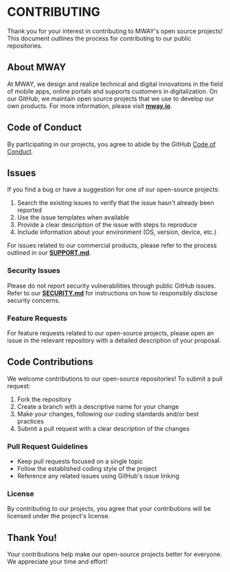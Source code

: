 # CONTRIBUTING

Thank you for your interest in contributing to MWAY's open source projects! This document outlines the process for contributing to our public repositories.

## About MWAY

At MWAY, we design and realize technical and digital innovations in the field of mobile apps, online portals and supports customers in digitalization. On our GitHub, we maintain open source projects that we use to develop our own products. For more information, please visit **[mway.io](https://mway.io)**.

## Code of Conduct

By participating in our projects, you agree to abide by the GitHub [Code of Conduct](https://docs.github.com/en/site-policy/github-terms/github-community-code-of-conduct).

## Issues

If you find a bug or have a suggestion for one of our open-source projects:

1. Search the existing issues to verify that the issue hasn't already been reported
2. Use the issue templates when available
3. Provide a clear description of the issue with steps to reproduce
4. Include information about your environment (OS, version, device, etc.)

For issues related to our commercial products, please refer to the process outlined in our **[SUPPORT.md](https://github.com/mway-io/.github/blob/main/SUPPORT.md)**.

### Security Issues

Please do not report security vulnerabilities through public GitHub issues. Refer to our **[SECURITY.md](https://github.com/mway-io/.github/blob/main/SECURITY.md)** for instructions on how to responsibly disclose security concerns.

### Feature Requests

For feature requests related to our open-source projects, please open an issue in the relevant repository with a detailed description of your proposal.

## Code Contributions

We welcome contributions to our open-source repositories! To submit a pull request:

1. Fork the repository
2. Create a branch with a descriptive name for your change
3. Make your changes, following our coding standards and/or best practices
4. Submit a pull request with a clear description of the changes

### Pull Request Guidelines

- Keep pull requests focused on a single topic
- Follow the established coding style of the project
- Reference any related issues using GitHub's issue linking

### License

By contributing to our projects, you agree that your contributions will be licensed under the project's license.

## Thank You!

Your contributions help make our open-source projects better for everyone. We appreciate your time and effort!
